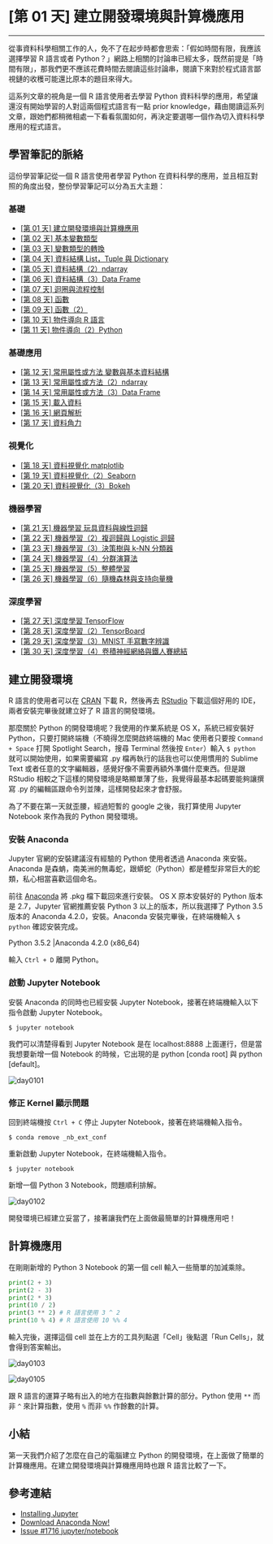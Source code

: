 # [第 01 天] 建立開發環境與計算機應用

---

從事資料科學相關工作的人，免不了在起步時都會思索：「假如時間有限，我應該選擇學習 R 語言或者 Python？」網路上相關的討論串已經太多，既然前提是「時間有限」，那我們更不應該花費時間去閱讀這些討論串，閱讀下來對於程式語言鄙視鏈的收穫可能還比原本的題目來得大。

這系列文章的視角是一個 R 語言使用者去學習 Python 資料科學的應用，希望讓還沒有開始學習的人對這兩個程式語言有一點 prior knowledge，藉由閱讀這系列文章，跟她們都稍微相處一下看看氛圍如何，再決定要選哪一個作為切入資料科學應用的程式語言。

## 學習筆記的脈絡

這份學習筆記從一個 R 語言使用者學習 Python 在資料科學的應用，並且相互對照的角度出發，整份學習筆記可以分為五大主題：

### 基礎

- [[第 01 天] 建立開發環境與計算機應用](https://github.com/yaojenkuo/learn_python_for_a_r_user/blob/master/day01.md)
- [[第 02 天] 基本變數類型](https://github.com/yaojenkuo/learn_python_for_a_r_user/blob/master/day02.md)
- [[第 03 天] 變數類型的轉換](https://github.com/yaojenkuo/learn_python_for_a_r_user/blob/master/day03.md)
- [[第 04 天] 資料結構 List，Tuple 與 Dictionary](https://github.com/yaojenkuo/learn_python_for_a_r_user/blob/master/day04.md)
- [[第 05 天] 資料結構（2）ndarray](https://github.com/yaojenkuo/learn_python_for_a_r_user/blob/master/day05.md)
- [[第 06 天] 資料結構（3）Data Frame](https://github.com/yaojenkuo/learn_python_for_a_r_user/blob/master/day06.md)
- [[第 07 天] 迴圈與流程控制](https://github.com/yaojenkuo/learn_python_for_a_r_user/blob/master/day07.md)
- [[第 08 天] 函數](https://github.com/yaojenkuo/learn_python_for_a_r_user/blob/master/day08.md)
- [[第 09 天] 函數（2）](https://github.com/yaojenkuo/learn_python_for_a_r_user/blob/master/day09.md)
- [[第 10 天] 物件導向 R 語言](https://github.com/yaojenkuo/learn_python_for_a_r_user/blob/master/day10.md)
- [[第 11 天] 物件導向（2）Python](https://github.com/yaojenkuo/learn_python_for_a_r_user/blob/master/day11.md)

### 基礎應用

- [[第 12 天] 常用屬性或方法 變數與基本資料結構](https://github.com/yaojenkuo/learn_python_for_a_r_user/blob/master/day12.md)
- [[第 13 天] 常用屬性或方法（2）ndarray](https://github.com/yaojenkuo/learn_python_for_a_r_user/blob/master/day13.md)
- [[第 14 天] 常用屬性或方法（3）Data Frame](https://github.com/yaojenkuo/learn_python_for_a_r_user/blob/master/day14.md)
- [[第 15 天] 載入資料](https://github.com/yaojenkuo/learn_python_for_a_r_user/blob/master/day15.md)
- [[第 16 天] 網頁解析](https://github.com/yaojenkuo/learn_python_for_a_r_user/blob/master/day16.md)
- [[第 17 天] 資料角力](https://github.com/yaojenkuo/learn_python_for_a_r_user/blob/master/day17.md)

### 視覺化

- [[第 18 天] 資料視覺化 matplotlib](https://github.com/yaojenkuo/learn_python_for_a_r_user/blob/master/day18.md)
- [[第 19 天] 資料視覺化（2）Seaborn](https://github.com/yaojenkuo/learn_python_for_a_r_user/blob/master/day19.md)
- [[第 20 天] 資料視覺化（3）Bokeh](https://github.com/yaojenkuo/learn_python_for_a_r_user/blob/master/day20.md) 

### 機器學習

- [[第 21 天] 機器學習 玩具資料與線性迴歸](https://github.com/yaojenkuo/learn_python_for_a_r_user/blob/master/day21.md)
- [[第 22 天] 機器學習（2）複迴歸與 Logistic 迴歸](https://github.com/yaojenkuo/learn_python_for_a_r_user/blob/master/day22.md)
- [[第 23 天] 機器學習（3）決策樹與 k-NN 分類器](https://github.com/yaojenkuo/learn_python_for_a_r_user/blob/master/day23.md)
- [[第 24 天] 機器學習（4）分群演算法](https://github.com/yaojenkuo/learn_python_for_a_r_user/blob/master/day24.md)
- [[第 25 天] 機器學習（5）整體學習](https://github.com/yaojenkuo/learn_python_for_a_r_user/blob/master/day25.md)
- [[第 26 天] 機器學習（6）隨機森林與支持向量機](https://github.com/yaojenkuo/learn_python_for_a_r_user/blob/master/day26.md)

### 深度學習

- [[第 27 天] 深度學習 TensorFlow](https://github.com/yaojenkuo/learn_python_for_a_r_user/blob/master/day27.md)
- [[第 28 天] 深度學習（2）TensorBoard](https://github.com/yaojenkuo/learn_python_for_a_r_user/blob/master/day28.md)
- [[第 29 天] 深度學習（3）MNIST 手寫數字辨識](https://github.com/yaojenkuo/learn_python_for_a_r_user/blob/master/day29.md)
- [[第 30 天] 深度學習（4）卷積神經網絡與鐵人賽總結](https://github.com/yaojenkuo/learn_python_for_a_r_user/blob/master/day30.md)

## 建立開發環境

R 語言的使用者可以在 [CRAN](https://cran.r-project.org/) 下載 R，然後再去 [RStudio](https://www.rstudio.com/products/rstudio/download3/) 下載這個好用的 IDE，兩者安裝完畢後就建立好了 R 語言的開發環境。

那麼關於 Python 的開發環境呢？我使用的作業系統是 OS X，系統已經安裝好 Python，只要打開終端機（不曉得怎麼開啟終端機的 Mac 使用者只要按 `Command + Space` 打開 Spotlight Search，搜尋 Terminal 然後按 `Enter`）輸入 `$ python` 就可以開始使用，如果需要編寫 .py 檔再執行的話我也可以使用慣用的 Sublime Text 或者任意的文字編輯器，感覺好像不需要再額外準備什麼東西。但是跟 RStudio 相較之下這樣的開發環境是略顯單薄了些，我覺得最基本起碼要能夠讓撰寫 .py 的編輯區跟命令列並陳，這樣開發起來才會舒服。

為了不要在第一天就歪腰，經過短暫的 google 之後，我打算使用 Jupyter Notebook 來作為我的 Python 開發環境。

### 安裝 Anaconda

Jupyter 官網的安裝建議沒有經驗的 Python 使用者透過 Anaconda 來安裝。Anaconda 是森蚺，南美洲的無毒蛇，跟蟒蛇（Python）都是體型非常巨大的蛇類，私心相當喜歡這個命名。

前往 [Anaconda](https://www.continuum.io/downloads) 將 .pkg 檔下載回來進行安裝。
OS X 原本安裝好的 Python 版本是 2.7，Jupyter 官網推薦安裝 Python 3 以上的版本，所以我選擇了 Python 3.5 版本的 Anaconda 4.2.0，安裝。Anaconda 安裝完畢後，在終端機輸入 `$ python` 確認安裝完成。

Python 3.5.2 |Anaconda 4.2.0 (x86_64)

輸入 `Ctrl + D` 離開 Python。

### 啟動 Jupyter Notebook

安裝 Anaconda 的同時也已經安裝 Jupyter Notebook，接著在終端機輸入以下指令啟動 Jupyter Notebook。

```
$ jupyter notebook
```

我們可以清楚得看到 Jupyter Notebook 是在 localhost:8888 上面運行，但是當我想要新增一個 Notebook 的時候，它出現的是 python [conda root] 與 python [default]。

![day0101](https://storage.googleapis.com/2017_ithome_ironman/day0101.png)

### 修正 Kernel 顯示問題

回到終端機按 `Ctrl + C` 停止 Jupyter Notebook，接著在終端機輸入指令。

```
$ conda remove _nb_ext_conf
```

重新啟動 Jupyter Notebook，在終端機輸入指令。

```
$ jupyter notebook
```

新增一個 Python 3 Notebook，問題順利排解。

![day0102](https://storage.googleapis.com/2017_ithome_ironman/day0102.png)

開發環境已經建立妥當了，接著讓我們在上面做最簡單的計算機應用吧！

## 計算機應用

在剛剛新增的 Python 3 Notebook 的第一個 cell 輸入一些簡單的加減乘除。

```python
print(2 + 3)
print(2 - 3)
print(2 * 3)
print(10 / 2)
print(3 ** 2) # R 語言使用 3 ^ 2
print(10 % 4) # R 語言使用 10 %% 4
```

輸入完後，選擇這個 cell 並在上方的工具列點選「Cell」後點選「Run Cells」，就會得到答案輸出。

![day0103](https://storage.googleapis.com/2017_ithome_ironman/day0103.png)

![day0105](https://storage.googleapis.com/2017_ithome_ironman/day0105.png)

跟 R 語言的運算子略有出入的地方在指數與餘數計算的部分。Python 使用 `**` 而非 `^` 來計算指數，使用 `%` 而非 `%%` 作餘數的計算。

## 小結

第一天我們介紹了怎麼在自己的電腦建立 Python 的開發環境，在上面做了簡單的計算機應用。在建立開發環境與計算機應用時也跟 R 語言比較了一下。

## 參考連結

- [Installing Jupyter](http://jupyter.org/install.html)
- [Download Anaconda Now!](https://www.continuum.io/downloads)
- [Issue #1716 jupyter/notebook](https://github.com/jupyter/notebook/issues/1716)